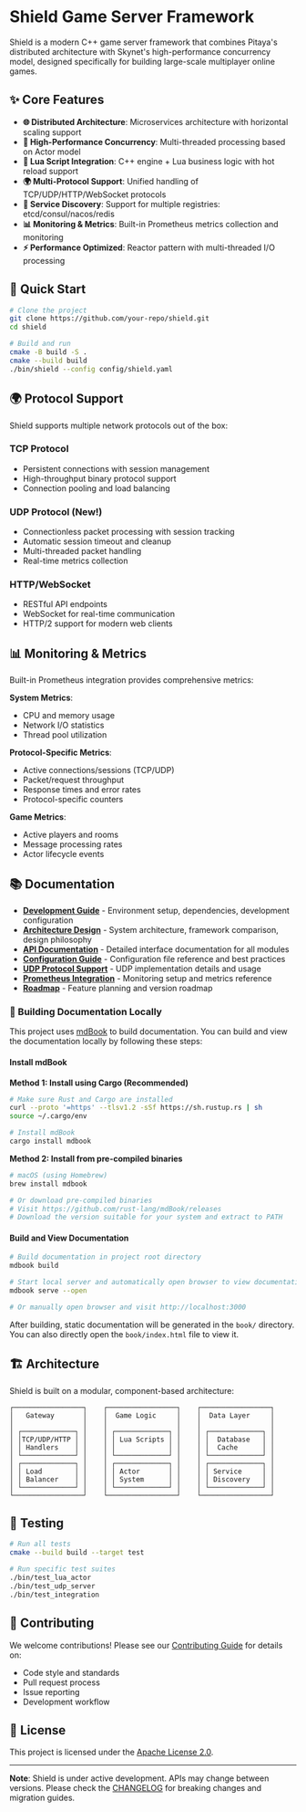# Shield Game Server Framework

Shield is a modern C++ game server framework that combines Pitaya's distributed architecture with Skynet's high-performance concurrency model, designed specifically for building large-scale multiplayer online games.

## ✨ Core Features

- **🌐 Distributed Architecture**: Microservices architecture with horizontal scaling support
- **🚀 High-Performance Concurrency**: Multi-threaded processing based on Actor model
- **🔧 Lua Script Integration**: C++ engine + Lua business logic with hot reload support
- **🌍 Multi-Protocol Support**: Unified handling of TCP/UDP/HTTP/WebSocket protocols
- **🔄 Service Discovery**: Support for multiple registries: etcd/consul/nacos/redis
- **📊 Monitoring & Metrics**: Built-in Prometheus metrics collection and monitoring
- **⚡ Performance Optimized**: Reactor pattern with multi-threaded I/O processing

## 🚀 Quick Start

```bash
# Clone the project
git clone https://github.com/your-repo/shield.git
cd shield

# Build and run
cmake -B build -S .
cmake --build build
./bin/shield --config config/shield.yaml
```

## 🌍 Protocol Support

Shield supports multiple network protocols out of the box:

### TCP Protocol
- Persistent connections with session management
- High-throughput binary protocol support
- Connection pooling and load balancing

### UDP Protocol (New!)
- Connectionless packet processing with session tracking
- Automatic session timeout and cleanup
- Multi-threaded packet handling
- Real-time metrics collection

### HTTP/WebSocket
- RESTful API endpoints
- WebSocket for real-time communication
- HTTP/2 support for modern web clients

## 📊 Monitoring & Metrics

Built-in Prometheus integration provides comprehensive metrics:

**System Metrics**:
- CPU and memory usage
- Network I/O statistics
- Thread pool utilization

**Protocol-Specific Metrics**:
- Active connections/sessions (TCP/UDP)
- Packet/request throughput
- Response times and error rates
- Protocol-specific counters

**Game Metrics**:
- Active players and rooms
- Message processing rates
- Actor lifecycle events

## 📚 Documentation

- **[Development Guide](docs/development-guide.md)** - Environment setup, dependencies, development configuration
- **[Architecture Design](docs/architecture.md)** - System architecture, framework comparison, design philosophy
- **[API Documentation](docs/api/)** - Detailed interface documentation for all modules
- **[Configuration Guide](docs/configuration.md)** - Configuration file reference and best practices
- **[UDP Protocol Support](docs/udp-protocol-support.md)** - UDP implementation details and usage
- **[Prometheus Integration](docs/prometheus-integration.md)** - Monitoring setup and metrics reference
- **[Roadmap](docs/roadmap.md)** - Feature planning and version roadmap

### 📖 Building Documentation Locally

This project uses [mdBook](https://rust-lang.github.io/mdBook/) to build documentation. You can build and view the documentation locally by following these steps:

#### Install mdBook

**Method 1: Install using Cargo (Recommended)**
```bash
# Make sure Rust and Cargo are installed
curl --proto '=https' --tlsv1.2 -sSf https://sh.rustup.rs | sh
source ~/.cargo/env

# Install mdBook
cargo install mdbook
```

**Method 2: Install from pre-compiled binaries**
```bash
# macOS (using Homebrew)
brew install mdbook

# Or download pre-compiled binaries
# Visit https://github.com/rust-lang/mdBook/releases
# Download the version suitable for your system and extract to PATH
```

#### Build and View Documentation

```bash
# Build documentation in project root directory
mdbook build

# Start local server and automatically open browser to view documentation
mdbook serve --open

# Or manually open browser and visit http://localhost:3000
```

After building, static documentation will be generated in the `book/` directory. You can also directly open the `book/index.html` file to view it.

## 🏗️ Architecture

Shield is built on a modular, component-based architecture:

```
┌─────────────────┐    ┌─────────────────┐    ┌─────────────────┐
│   Gateway       │    │  Game Logic     │    │  Data Layer     │
│                 │    │                 │    │                 │
│ ┌─────────────┐ │    │ ┌─────────────┐ │    │ ┌─────────────┐ │
│ │TCP/UDP/HTTP │ │    │ │ Lua Scripts │ │    │ │  Database   │ │
│ │ Handlers    │ │    │ │             │ │    │ │  Cache      │ │
│ └─────────────┘ │    │ └─────────────┘ │    │ └─────────────┘ │
│ ┌─────────────┐ │    │ ┌─────────────┐ │    │ ┌─────────────┐ │
│ │ Load        │ │    │ │ Actor       │ │    │ │ Service     │ │
│ │ Balancer    │ │    │ │ System      │ │    │ │ Discovery   │ │
│ └─────────────┘ │    │ └─────────────┘ │    │ └─────────────┘ │
└─────────────────┘    └─────────────────┘    └─────────────────┘
```

## 🧪 Testing

```bash
# Run all tests
cmake --build build --target test

# Run specific test suites
./bin/test_lua_actor
./bin/test_udp_server
./bin/test_integration
```

## 🤝 Contributing

We welcome contributions! Please see our [Contributing Guide](docs/contributing.md) for details on:

- Code style and standards
- Pull request process
- Issue reporting
- Development workflow

## 📄 License

This project is licensed under the [Apache License 2.0](LICENSE).

---

**Note**: Shield is under active development. APIs may change between versions. Please check the [CHANGELOG](CHANGELOG.md) for breaking changes and migration guides.